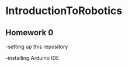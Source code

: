 <h1> IntroductionToRobotics </h1>

<h2>Homework 0</h2>
<p>-setting up this repository </p>
<p>-installing Arduino IDE</p>

